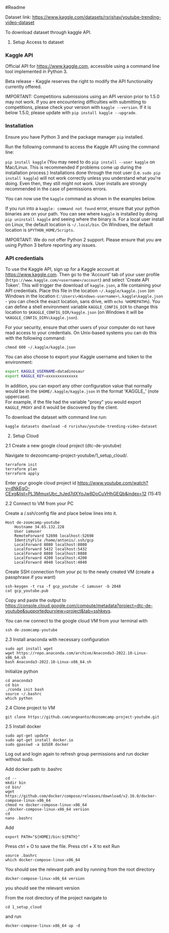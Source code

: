#Readme

Dataset link: https://www.kaggle.com/datasets/rsrishav/youtube-trending-video-dataset

To download dataset through kaggle API. 

1. Setup Access to dataset

### Kaggle API

Official API for https://www.kaggle.com, accessible using a command line tool implemented in Python 3.  

Beta release - Kaggle reserves the right to modify the API functionality currently offered.

IMPORTANT: Competitions submissions using an API version prior to 1.5.0 may not work.  If you are encountering difficulties with submitting to competitions, please check your version with `kaggle --version`.  If it is below 1.5.0, please update with `pip install kaggle --upgrade`.

### Installation

Ensure you have Python 3 and the package manager `pip` installed.

Run the following command to access the Kaggle API using the command line:

`pip install kaggle` (You may need to do `pip install --user kaggle` on Mac/Linux.  This is recommended if problems come up during the installation process.) Installations done through the root user (i.e. `sudo pip install kaggle`) will not work correctly unless you understand what you're doing.  Even then, they still might not work.  User installs are strongly recommended in the case of permissions errors.

You can now use the `kaggle` command as shown in the examples below.

If you run into a `kaggle: command not found` error, ensure that your python binaries are on your path.  You can see where `kaggle` is installed by doing `pip uninstall kaggle` and seeing where the binary is.  For a local user install on Linux, the default location is `~/.local/bin`.  On Windows, the default location is `$PYTHON_HOME/Scripts`.

IMPORTANT: We do not offer Python 2 support.  Please ensure that you are using Python 3 before reporting any issues.

### API credentials

To use the Kaggle API, sign up for a Kaggle account at https://www.kaggle.com. Then go to the 'Account' tab of your user profile (`https://www.kaggle.com/<username>/account`) and select 'Create API Token'. This will trigger the download of `kaggle.json`, a file containing your API credentials. Place this file in the location `~/.kaggle/kaggle.json` (on Windows in the location `C:\Users\<Windows-username>\.kaggle\kaggle.json` - you can check the exact location, sans drive, with `echo %HOMEPATH%`). You can define a shell environment variable `KAGGLE_CONFIG_DIR` to change this location to `$KAGGLE_CONFIG_DIR/kaggle.json` (on Windows it will be `%KAGGLE_CONFIG_DIR%\kaggle.json`).

For your security, ensure that other users of your computer do not have read access to your credentials. On Unix-based systems you can do this with the following command: 

`chmod 600 ~/.kaggle/kaggle.json`

You can also choose to export your Kaggle username and token to the environment:

```bash
export KAGGLE_USERNAME=datadinosaur
export KAGGLE_KEY=xxxxxxxxxxxxxx
```
In addition, you can export any other configuration value that normally would be in
the `$HOME/.kaggle/kaggle.json` in the format 'KAGGLE_<VARIABLE>' (note uppercase).  
For example, if the file had the variable "proxy" you would export `KAGGLE_PROXY`
and it would be discovered by the client.

To download the dataset with command line run: 

```
kaggle datasets download -d rsrishav/youtube-trending-video-dataset
```

2. Setup Cloud

2.1 Create a new google cloud project (dtc-de-youtube)

Navigate to dezoomcamp-project-youtube/1_setup_cloud/. 

``` 
terraform init
terraform plan
terraform apply
```
Enter your google cloud project id
https://www.youtube.com/watch?v=dNkEgO-CExg&list=PL3MmuxUbc_hJed7dXYoJw8DoCuVHhGEQb&index=12 (15:41)

2.2 Connect to VM from your PC

Create a /.ssh/config file and place below lines into it. 

```
Host de-zoomcamp-youtube
	Hostname 34.65.132.228
	User iamuser
	RemoteForward 52698 localhost:52698
	IdentityFile /home/antonis/.ssh/gcp
    LocalForward 8080 localhost:8080
    LocalForward 5432 localhost:5432
    LocalForward 8888 localhost:8888
    LocalForward 4200 localhost:4200
    LocalForward 4040 localhost:4040
```

Create SSH connection from your pc to the newly created VM
(create a passphrase if you want)

```
ssh-keygen -t rsa -f gcp_youtube -C iamuser -b 2048
cat gcp_youtube.pub
```

Copy and paste the output to 
https://console.cloud.google.com/compute/metadata?project=dtc-de-youtube&supportedpurview=project&tab=sshkeys. 

You can nw connect to the google cloud VM from your terminal with
```
ssh de-zoomcamp-youtube
```
2.3 Install anaconda with necessary configuration
```
sudo apt install wget
wget https://repo.anaconda.com/archive/Anaconda3-2022.10-Linux-x86_64.sh
bash Anaconda3-2022.10-Linux-x86_64.sh
```

Initialize python
```
cd anaconda3
cd bin
./conda init bash
source ~/.bashrc
which python
```

2.4 Clone project to VM
```
git clone https://github.com/angeanto/dezoomcamp-project-youtube.git
```

2.5 Install docker

```
sudo apt-get update
sudo apt-get install docker.io
sudo gpasswd -a $USER docker
```
Log out and login again to refresh group permissions and run docker without sudo.

Add docker path to .bashrc

```
cd --
mkdir bin
cd bin/
wget https://github.com/docker/compose/releases/download/v2.16.0/docker-compose-linux-x86_64
chmod +x docker-compose-linux-x86_64
./docker-compose-linux-x86_64 version
cd
nano .bashrc
```
Add
```
export PATH="${HOME}/bin:${PATH}"
```
Press ctrl + O to save the file. 
Press ctrl + X to exit 
Run
```
source .bashrc
which docker-compose-linux-x86_64
```
You should see the relevant path
and by running from the root directory
```
docker-compose-linux-x86_64 version
```
you should see the relevant version

From the root directory of the project navigate to 
```
cd 1_setup_cloud
```
and run 
```
docker-compose-linux-x86_64 up -d
```














